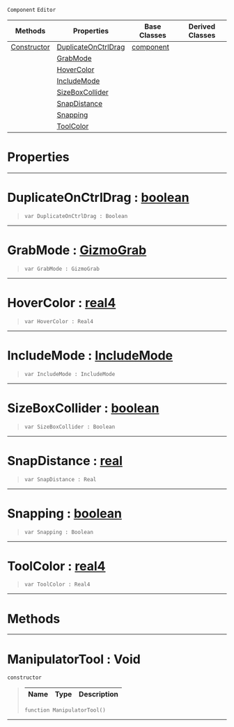  `Component` `Editor`



|Methods|Properties|Base Classes|Derived Classes|
|---|---|---|---|
|[ Constructor](manipulatortool.md#manipulatortool-void)|[ DuplicateOnCtrlDrag](manipulatortool.md#duplicateonctrldrag-zero)|[component](component.md)| |
| |[ GrabMode](manipulatortool.md#grabmode-zilch-engine-doc)| | |
| |[ HoverColor](manipulatortool.md#hovercolor-zilch-engine-d)| | |
| |[ IncludeMode](manipulatortool.md#includemode-zilch-engine)| | |
| |[ SizeBoxCollider](manipulatortool.md#sizeboxcollider-zilch-eng)| | |
| |[ SnapDistance](manipulatortool.md#snapdistance-zilch-engine)| | |
| |[ Snapping](manipulatortool.md#snapping-zilch-engine-doc)| | |
| |[ ToolColor](manipulatortool.md#toolcolor-zilch-engine-do)| | |


 #  Properties


---  
 #  DuplicateOnCtrlDrag : [boolean](../nada_base_types/boolean.md)

> 
> ``` lang=cpp, name=Nada
> var DuplicateOnCtrlDrag : Boolean


---  
 #  GrabMode : [GizmoGrab](../enum_reference.md#gizmograb)

> 
> ``` lang=cpp, name=Nada
> var GrabMode : GizmoGrab


---  
 #  HoverColor : [real4](../nada_base_types/real4.md)

> 
> ``` lang=cpp, name=Nada
> var HoverColor : Real4


---  
 #  IncludeMode : [IncludeMode](../enum_reference.md#includemode)

> 
> ``` lang=cpp, name=Nada
> var IncludeMode : IncludeMode


---  
 #  SizeBoxCollider : [boolean](../nada_base_types/boolean.md)

> 
> ``` lang=cpp, name=Nada
> var SizeBoxCollider : Boolean


---  
 #  SnapDistance : [real](../nada_base_types/real.md)

> 
> ``` lang=cpp, name=Nada
> var SnapDistance : Real


---  
 #  Snapping : [boolean](../nada_base_types/boolean.md)

> 
> ``` lang=cpp, name=Nada
> var Snapping : Boolean


---  
 #  ToolColor : [real4](../nada_base_types/real4.md)

> 
> ``` lang=cpp, name=Nada
> var ToolColor : Real4


---  
 #  Methods


---  
 #  ManipulatorTool : Void

 `constructor`

> 
> |Name|Type|Description|
> |---|---|---|
> ``` lang=cpp, name=Nada
> function ManipulatorTool()
> ``` 


---  
 

 